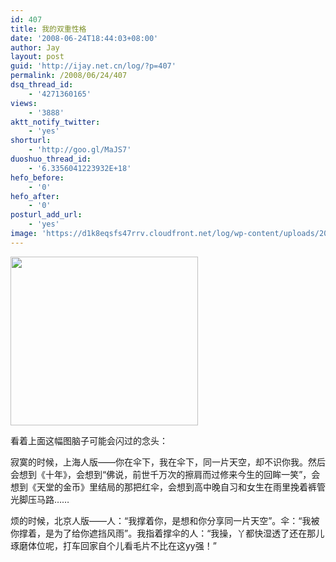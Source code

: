 ```yaml
---
id: 407
title: 我的双重性格
date: '2008-06-24T18:44:03+08:00'
author: Jay
layout: post
guid: 'http://ijay.net.cn/log/?p=407'
permalink: /2008/06/24/407
dsq_thread_id:
    - '4271360165'
views:
    - '3888'
aktt_notify_twitter:
    - 'yes'
shorturl:
    - 'http://goo.gl/MaJS7'
duoshuo_thread_id:
    - '6.3356041223932E+18'
hefo_before:
    - '0'
hefo_after:
    - '0'
posturl_add_url:
    - 'yes'
image: 'https://d1k8eqsfs47rrv.cloudfront.net/log/wp-content/uploads/2008/06/large_8153i66.jpg'
---
```


<a href="http://www.jayxu.com/log/wp-content/uploads/2008/06/large_8153i66.jpg"><img class="size-full wp-image-408 alignnone" title="large_8153i66" src="http://www.jayxu.com/log/wp-content/uploads/2008/06/large_8153i66.jpg" alt="" width="300" height="270" /></a>

看着上面这幅图脑子可能会闪过的念头：

寂寞的时候，上海人版——你在伞下，我在伞下，同一片天空，却不识你我。然后会想到《十年》，会想到“佛说，前世千万次的擦肩而过修来今生的回眸一笑”，会想到《天堂的金币》里结局的那把红伞，会想到高中晚自习和女生在雨里挽着裤管光脚压马路……

烦的时候，北京人版——人：“我撑着你，是想和你分享同一片天空”。伞：“我被你撑着，是为了给你遮挡风雨”。我指着撑伞的人：“我操，丫都快湿透了还在那儿琢磨体位呢，打车回家自个儿看毛片不比在这yy强！”
